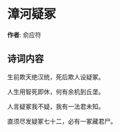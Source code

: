 # 漳河疑冢

**作者**: 俞应符

## 诗词内容

生前欺天绝汉统，死后欺人设疑冢。

人生用智死即休，何有余机到丘垄。

人言疑冢我不疑，我有一法君未知。

直须尽发疑冢七十二，必有一冢藏君尸。

